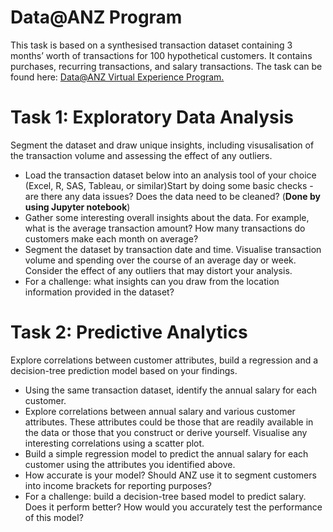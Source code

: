 # Data@ANZ Program

This task is based on a synthesised transaction dataset containing 3 months’ worth of transactions for 100 hypothetical customers. It contains purchases, recurring transactions, and salary transactions. 
The task can be found here: [Data@ANZ Virtual Experience Program.](https://www.theforage.com/virtual-internships/prototype/ZLJCsrpkHo9pZBJNY/Data%40ANZ%20Program?ref=DsEXFixxovqkRxR2u)


# Task 1: Exploratory Data Analysis
Segment the dataset and draw unique insights, including visusalisation of the transaction volume and assessing the effect of any outliers.

* Load the transaction dataset below into an analysis tool of your choice (Excel, R, SAS, Tableau, or similar)Start by doing some basic checks - are there any data issues? Does the data need to be cleaned? (**Done by using Jupyter notebook**)
* Gather some interesting overall insights about the data. For example, what is the average transaction amount? How many transactions do customers make each month on average?
* Segment the dataset by transaction date and time. Visualise transaction volume and spending over the course of an average day or week. Consider the effect of any outliers that may distort your analysis.
* For a challenge: what insights can you draw from the location information provided in the dataset?

# Task 2: Predictive Analytics

Explore correlations between customer attributes, build a regression and a decision-tree prediction model based on your findings.

* Using the same transaction dataset, identify the annual salary for each customer.
* Explore correlations between annual salary and various customer attributes. These attributes could be those that are readily available in the data or those that you construct or derive yourself. Visualise any interesting correlations using a scatter plot.
* Build a simple regression model to predict the annual salary for each customer using the attributes you identified above.
* How accurate is your model? Should ANZ use it to segment customers into income brackets for reporting purposes?
* For a challenge: build a decision-tree based model to predict salary. Does it perform better? How would you accurately test the performance of this model?
